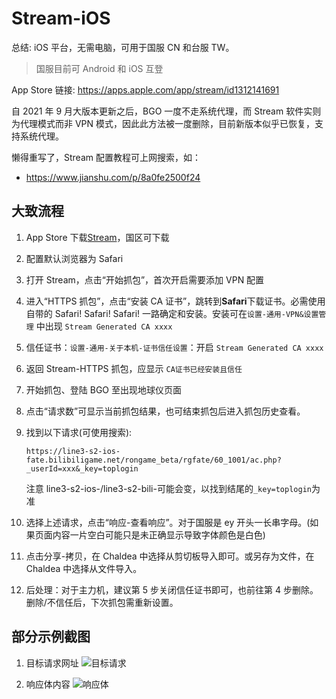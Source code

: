 # Stream-iOS

总结: iOS 平台，无需电脑，可用于国服 CN 和台服 TW。

> 国服目前可 Android 和 iOS 互登

App Store 链接: <https://apps.apple.com/app/stream/id1312141691>

自 2021 年 9 月大版本更新之后，BGO 一度不走系统代理，而 Stream 软件实则为代理模式而非 VPN 模式，因此此方法被一度删除，目前新版本似乎已恢复，支持系统代理。

懒得重写了，Stream 配置教程可上网搜索，如：

- <https://www.jianshu.com/p/8a0fe2500f24>

## 大致流程

1. App Store 下载[Stream](https://apps.apple.com/app/stream/id1312141691)，国区可下载
2. 配置默认浏览器为 Safari
3. 打开 Stream，点击“开始抓包”，首次开启需要添加 VPN 配置
4. 进入“HTTPS 抓包”，点击“安装 CA 证书”，跳转到**Safari**下载证书。必需使用自带的 Safari! Safari! Safari! 一路确定和安装。安装可在`设置-通用-VPN&设置管理` 中出现 `Stream Generated CA xxxx`
5. 信任证书：`设置-通用-关于本机-证书信任设置`：开启 `Stream Generated CA xxxx`
6. 返回 Stream-HTTPS 抓包，应显示 `CA证书已经安装且信任`
7. 开始抓包、登陆 BGO 至出现地球仪页面
8. 点击“请求数”可显示当前抓包结果，也可结束抓包后进入抓包历史查看。
9. 找到以下请求(可使用搜索):

   `https://line3-s2-ios-fate.bilibiligame.net/rongame_beta/rgfate/60_1001/ac.php?_userId=xxx&_key=toplogin`

   注意 line3-s2-ios-/line3-s2-bili-可能会变，以找到结尾的`_key=toplogin`为准

10. 选择上述请求，点击“响应-查看响应”。对于国服是 ey 开头一长串字母。(如果页面内容一片空白可能只是未正确显示导致字体颜色是白色)
11. 点击分享-拷贝，在 Chaldea 中选择从剪切板导入即可。或另存为文件，在 Chaldea 中选择从文件导入。
12. 后处理：对于主力机，建议第 5 步关闭信任证书即可，也前往第 4 步删除。删除/不信任后，下次抓包需重新设置。

## 部分示例截图

1. 目标请求网址
   ![目标请求](/images/import_https/stream-1.webp)

2. 响应体内容
   ![响应体](/images/import_https/stream-2.webp)
